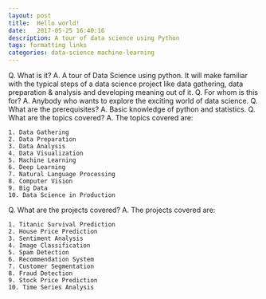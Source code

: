 ```yaml
---
layout: post
title:  Hello world!
date:   2017-05-25 16:40:16
description: A tour of data science using Python
tags: formatting links
categories: data-science machine-learning
---
```


Q. What is it?
A. A tour of Data Science using python. It will make familiar with the typical steps of a data science project like data gathering, data preparation & analysis and developing meaning out of it.
Q. For whom is this for?
A. Anybody who wants to explore the exciting world of data science.
Q. What are the prerequisites?
A. Basic knowledge of python and statistics.
Q. What are the topics covered?
A. The topics covered are:

    1. Data Gathering
    2. Data Preparation
    3. Data Analysis
    4. Data Visualization
    5. Machine Learning
    6. Deep Learning
    7. Natural Language Processing
    8. Computer Vision
    9. Big Data
    10. Data Science in Production

Q. What are the projects covered?
A. The projects covered are:

    1. Titanic Survival Prediction
    2. House Price Prediction
    3. Sentiment Analysis
    4. Image Classification
    5. Spam Detection
    6. Recommendation System
    7. Customer Segmentation
    8. Fraud Detection
    9. Stock Price Prediction
    10. Time Series Analysis